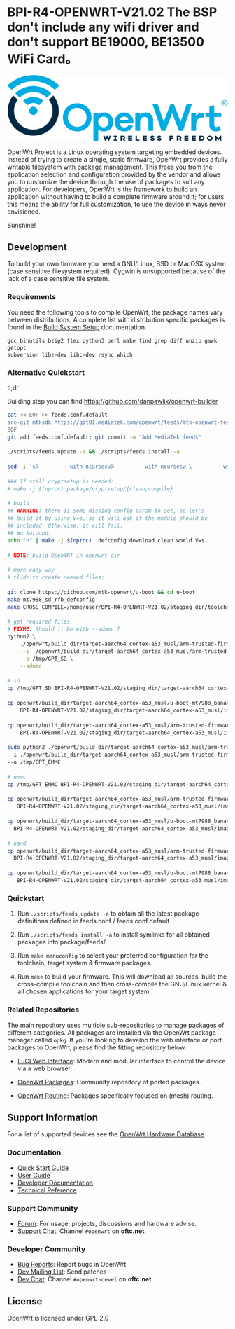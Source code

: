 # BPI-R4-OPENWRT-V21.02  The BSP don't include any wifi driver and don't support BE19000, BE13500 WiFi Card。

![OpenWrt logo](include/logo.png)

OpenWrt Project is a Linux operating system targeting embedded devices. Instead
of trying to create a single, static firmware, OpenWrt provides a fully
writable filesystem with package management. This frees you from the
application selection and configuration provided by the vendor and allows you
to customize the device through the use of packages to suit any application.
For developers, OpenWrt is the framework to build an application without having
to build a complete firmware around it; for users this means the ability for
full customization, to use the device in ways never envisioned.

Sunshine!

## Development

To build your own firmware you need a GNU/Linux, BSD or MacOSX system (case
sensitive filesystem required). Cygwin is unsupported because of the lack of a
case sensitive file system.

### Requirements

You need the following tools to compile OpenWrt, the package names vary between
distributions. A complete list with distribution specific packages is found in
the [Build System Setup](https://openwrt.org/docs/guide-developer/build-system/install-buildsystem)
documentation.

```
gcc binutils bzip2 flex python3 perl make find grep diff unzip gawk getopt
subversion libz-dev libc-dev rsync which
```

### Alternative Quickstart

tl;dr

Building step you can find https://github.com/danpawlik/openwrt-builder

```sh
cat << EOF >> feeds.conf.default
src-git mtksdk https://git01.mediatek.com/openwrt/feeds/mtk-openwrt-feeds
EOF
git add feeds.conf.default; git commit -m "Add MediaTek feeds"

./scripts/feeds update -a && ./scripts/feeds install -a

sed -i 's@        --with-ncursesw@        --with-ncursesw \        --without-cryptsetup@g' package/utils/util-linux/Makefilea

### If still cryptsetup is needed:
# make -j $(nproc) package/cryptsetup/{clean,compile}

# build
## WARNING: there is some missing config param to set, so let's
## build it by using V=s, so it will ask if the module should be
## included. Otherwise, it will fail.
## Workaround:
echo "n" | make -j $(nproc)  defconfig download clean world V=s

# NOTE: build OpenWRT in openwrt dir

# more easy way
# tl;dr to create needed files:

git clone https://github.com/mtk-openwrt/u-boot && cd u-boot
make mt7988_sd_rfb_defconfig
make CROSS_COMPILE=/home/user/BPI-R4-OPENWRT-V21.02/staging_dir/toolchain-aarch64_cortex-a53_gcc-8.4.0_musl/bin/aarch64-openwrt-linux-

# get required files
# FIXME: Should it be with --sdmmc ?
python2 \
    ./openwrt/build_dir/target-aarch64_cortex-a53_musl/arm-trusted-firmware-mediatek-mt7988-sdmmc-comb/arm-trusted-firmware-mediatek-2023.10.13~0ea67d76/tools/dev/gpt_editor/mtk_gpt.py \
    --i ./openwrt/build_dir/target-aarch64_cortex-a53_musl/arm-trusted-firmware-mediatek-mt7988-sdmmc-comb/arm-trusted-firmware-mediatek-2023.10.13~0ea67d76/tools/dev/gpt_editor/example/mt7988-sd.json \
    --o /tmp/GPT_SD \
    --sdmmc

# sd
cp /tmp/GPT_SD BPI-R4-OPENWRT-V21.02/staging_dir/target-aarch64_cortex-a53_musl/image/GPT_SD

cp openwrt/build_dir/target-aarch64_cortex-a53_musl/u-boot-mt7988_bananapi_bpi-r4-sdmmc/u-boot-2024.01/u-boot.fip \
    BPI-R4-OPENWRT-V21.02/staging_dir/target-aarch64_cortex-a53_musl/image/fip_sd.bin

cp openwrt/build_dir/target-aarch64_cortex-a53_musl/arm-trusted-firmware-mediatek-mt7988-sdmmc-comb/arm-trusted-firmware-mediatek-2023.10.13~0ea67d76/build/mt7988/release/bl2.img \
    BPI-R4-OPENWRT-V21.02/staging_dir/target-aarch64_cortex-a53_musl/image/bl2_sd.img

sudo python2 ./openwrt/build_dir/target-aarch64_cortex-a53_musl/arm-trusted-firmware-mediatek-mt7988-sdmmc-comb/arm-trusted-firmware-mediatek-2023.10.13~0ea67d76/tools/dev/gpt_editor/mtk_gpt.py \
--i ./openwrt/build_dir/target-aarch64_cortex-a53_musl/arm-trusted-firmware-mediatek-mt7988-sdmmc-comb/arm-trusted-firmware-mediatek-2023.10.13~0ea67d76/tools/dev/gpt_editor/example/mt7988-emmc.json  \
--o /tmp/GPT_EMMC

# emmc
cp /tmp/GPT_EMMC BPI-R4-OPENWRT-V21.02/staging_dir/target-aarch64_cortex-a53_musl/image/GPT_EMMC

cp openwrt/build_dir/target-aarch64_cortex-a53_musl/arm-trusted-firmware-mediatek-mt7988-emmc-comb/arm-trusted-firmware-mediatek-2023.10.13~0ea67d76/build/mt7988/release/bl2.img \
   BPI-R4-OPENWRT-V21.02/staging_dir/target-aarch64_cortex-a53_musl/image/bl2_emmc.img

cp openwrt/build_dir/target-aarch64_cortex-a53_musl/u-boot-mt7988_bananapi_bpi-r4-emmc/u-boot-2024.01/u-boot.fip \
  BPI-R4-OPENWRT-V21.02/staging_dir/target-aarch64_cortex-a53_musl/image/fip_emmc.bin

# nand
cp openwrt/build_dir/target-aarch64_cortex-a53_musl/arm-trusted-firmware-mediatek-mt7988-spim-nand-ubi-comb/arm-trusted-firmware-mediatek-2023.10.13~0ea67d76/build/mt7988/release/bl2.img \
  BPI-R4-OPENWRT-V21.02/staging_dir/target-aarch64_cortex-a53_musl/image/bl2_nand.img

cp openwrt/build_dir/target-aarch64_cortex-a53_musl/u-boot-mt7988_bananapi_bpi-r4-snand/u-boot-2024.01/u-boot.fip \
   BPI-R4-OPENWRT-V21.02/staging_dir/target-aarch64_cortex-a53_musl/image/fip_nand.bin

```

### Quickstart

1. Run `./scripts/feeds update -a` to obtain all the latest package definitions
   defined in feeds.conf / feeds.conf.default

2. Run `./scripts/feeds install -a` to install symlinks for all obtained
   packages into package/feeds/

3. Run `make menuconfig` to select your preferred configuration for the
   toolchain, target system & firmware packages.

4. Run `make` to build your firmware. This will download all sources, build the
   cross-compile toolchain and then cross-compile the GNU/Linux kernel & all chosen
   applications for your target system.

### Related Repositories

The main repository uses multiple sub-repositories to manage packages of
different categories. All packages are installed via the OpenWrt package
manager called `opkg`. If you're looking to develop the web interface or port
packages to OpenWrt, please find the fitting repository below.

* [LuCI Web Interface](https://github.com/openwrt/luci): Modern and modular
  interface to control the device via a web browser.

* [OpenWrt Packages](https://github.com/openwrt/packages): Community repository
  of ported packages.

* [OpenWrt Routing](https://github.com/openwrt/routing): Packages specifically
  focused on (mesh) routing.

## Support Information

For a list of supported devices see the [OpenWrt Hardware Database](https://openwrt.org/supported_devices)

### Documentation

* [Quick Start Guide](https://openwrt.org/docs/guide-quick-start/start)
* [User Guide](https://openwrt.org/docs/guide-user/start)
* [Developer Documentation](https://openwrt.org/docs/guide-developer/start)
* [Technical Reference](https://openwrt.org/docs/techref/start)

### Support Community

* [Forum](https://forum.openwrt.org): For usage, projects, discussions and hardware advise.
* [Support Chat](https://webchat.oftc.net/#openwrt): Channel `#openwrt` on **oftc.net**.

### Developer Community

* [Bug Reports](https://bugs.openwrt.org): Report bugs in OpenWrt
* [Dev Mailing List](https://lists.openwrt.org/mailman/listinfo/openwrt-devel): Send patches
* [Dev Chat](https://webchat.oftc.net/#openwrt-devel): Channel `#openwrt-devel` on **oftc.net**.

## License

OpenWrt is licensed under GPL-2.0
